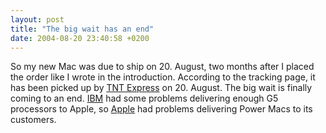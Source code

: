 ```yaml
---
layout: post
title: "The big wait has an end"
date: 2004-08-20 23:40:58 +0200
---
```


So my new Mac was due to ship on 20. August, two months after I placed the
order like I wrote in the introduction. According to the tracking page, it has
been picked up by [TNT Express](http://www.tnt.com/) on 20. August. The big
wait is finally coming to an end. [IBM](http://www.ibm.com/) had some problems
delivering enough G5 processors to Apple, so [Apple](http://www.apple.com/) had
problems delivering Power Macs to its customers.
